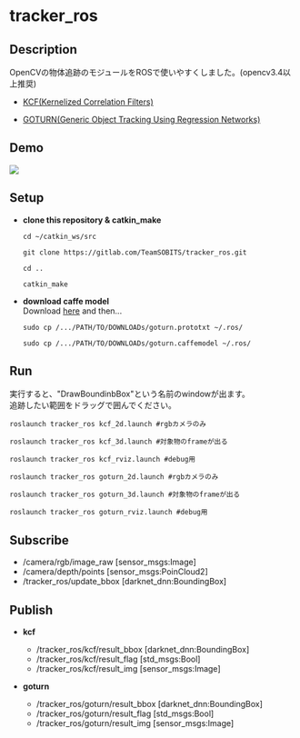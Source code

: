 # tracker_ros

## Description
OpenCVの物体追跡のモジュールをROSで使いやすくしました。(opencv3.4以上推奨)  

- [KCF(Kernelized Correlation Filters)](https://www.slideshare.net/hitoshinishimura75/kcf-75287109)

- [GOTURN(Generic Object Tracking Using Regression Networks)](https://qiita.com/nonbiri15/items/ca3d43acea0ccd43d412#goturn-tracker)  

## Demo  
![](gif/demo.gif)

## Setup
- **clone this repository & catkin_make**
  ```
  cd ~/catkin_ws/src

  git clone https://gitlab.com/TeamSOBITS/tracker_ros.git

  cd ..

  catkin_make
  ```

- **download caffe model**  
  Download [here](https://github.com/Mogball/goturn-files)
  and then...  
  ```
  sudo cp /.../PATH/TO/DOWNLOADs/goturn.prototxt ~/.ros/

  sudo cp /.../PATH/TO/DOWNLOADs/goturn.caffemodel ~/.ros/
  ```

## Run
実行すると、"DrawBoundinbBox"という名前のwindowが出ます。  
追跡したい範囲をドラッグで囲んでください。

```
roslaunch tracker_ros kcf_2d.launch #rgbカメラのみ
```
```
roslaunch tracker_ros kcf_3d.launch #対象物のframeが出る
```
```
roslaunch tracker_ros kcf_rviz.launch #debug用
```
```
roslaunch tracker_ros goturn_2d.launch #rgbカメラのみ
```
```
roslaunch tracker_ros goturn_3d.launch #対象物のframeが出る
```
```
roslaunch tracker_ros goturn_rviz.launch #debug用
```

## Subscribe
- /camera/rgb/image_raw [sensor_msgs:Image]
- /camera/depth/points [sensor_msgs:PoinCloud2]
- /tracker_ros/update_bbox [darknet_dnn:BoundingBox]

## Publish
- **kcf**
  - /tracker_ros/kcf/result_bbox [darknet_dnn:BoundingBox]
  - /tracker_ros/kcf/result_flag [std_msgs:Bool]
  - /tracker_ros/kcf/result_img [sensor_msgs:Image]

- **goturn**
  - /tracker_ros/goturn/result_bbox [darknet_dnn:BoundingBox]
  - /tracker_ros/goturn/result_flag [std_msgs:Bool]
  - /tracker_ros/goturn/result_img [sensor_msgs:Image]
